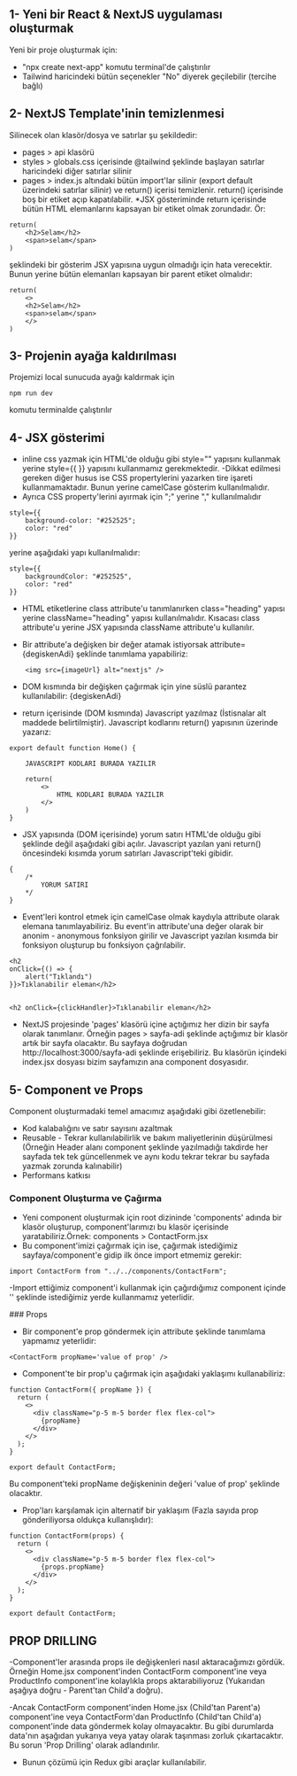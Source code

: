 ## 1- Yeni bir React & NextJS uygulaması oluşturmak

Yeni bir proje oluşturmak için:

- "npx create next-app" komutu terminal'de çalıştırılır
- Tailwind haricindeki bütün seçenekler "No" diyerek geçilebilir (tercihe bağlı)

## 2- NextJS Template'inin temizlenmesi

Silinecek olan klasör/dosya ve satırlar şu şekildedir:

- pages > api klasörü
- styles > globals.css içerisinde @tailwind şeklinde başlayan satırlar haricindeki diğer satırlar silinir
- pages > index.js altındaki bütün import'lar silinir (export default üzerindeki satırlar silinir) ve return() içerisi temizlenir. return() içerisinde boş bir etiket açıp kapatılabilir.
  \*JSX gösteriminde return içerisinde bütün HTML elemanlarını kapsayan bir etiket olmak zorundadır. Ör:

```
return(
    <h2>Selam</h2>
    <span>selam</span>
)
```

şeklindeki bir gösterim JSX yapısına uygun olmadığı için hata verecektir. Bunun yerine bütün elemanları kapsayan bir parent etiket olmalıdır:

```
return(
    <>
    <h2>Selam</h2>
    <span>selam</span>
    </>
)
```

## 3- Projenin ayağa kaldırılması

Projemizi local sunucuda ayağı kaldırmak için

```
npm run dev
```

komutu terminalde çalıştırılır

## 4- JSX gösterimi

- inline css yazmak için HTML'de olduğu gibi style="" yapısını kullanmak yerine style={{ }} yapısını kullanmamız gerekmektedir.
  -Dikkat edilmesi gereken diğer husus ise CSS propertylerini yazarken tire işareti kullanmamaktadır. Bunun yerine camelCase gösterim kullanılmalıdır.
- Ayrıca CSS property'lerini ayırmak için ";" yerine "," kullanılmalıdır

```
style={{
    background-color: "#252525";
    color: "red"
}}

```

yerine aşağıdaki yapı kullanılmalıdır:

```
style={{
    backgroundColor: "#252525",
    color: "red"
}}
```

- HTML etiketlerine class attribute'u tanımlanırken class="heading" yapısı yerine className="heading" yapısı kullanılmalıdır. Kısacası class attribute'u yerine JSX yapısında className attribute'u kullanılır.

- Bir attribute'a değişken bir değer atamak istiyorsak attribute={degiskenAdi} şeklinde tanımlama yapabiliriz:

```
    <img src={imageUrl} alt="nextjs" />
```

- DOM kısmında bir değişken çağırmak için yine süslü parantez kullanılabilir: {degiskenAdi}

- return içerisinde (DOM kısmında) Javascript yazılmaz (İstisnalar alt maddede belirtilmiştir). Javascript kodlarını return() yapısının üzerinde yazarız:

```
export default function Home() {

    JAVASCRIPT KODLARI BURADA YAZILIR

    return(
        <>
            HTML KODLARI BURADA YAZILIR
        </>
    )
}
```

- JSX yapısında (DOM içerisinde) yorum satırı HTML'de olduğu gibi <!-- COMMENT --> şeklinde değil aşağıdaki gibi açılır. Javascript yazılan yani return() öncesindeki kısımda yorum satırları Javascript'teki gibidir.

```
{
    /*
        YORUM SATIRI
    */
}
```

- Event'leri kontrol etmek için camelCase olmak kaydıyla attribute olarak elemana tanımlayabiliriz. Bu event'in attribute'una değer olarak bir anonim - anonymous fonksiyon girilir ve Javascript yazılan kısımda bir fonksiyon oluşturup bu fonksiyon çağrılabilir.

```
<h2
onClick={() => {
    alert("Tıklandı")
}}>Tıklanabilir eleman</h2>


<h2 onClick={clickHandler}>Tıklanabilir eleman</h2>
```

- NextJS projesinde 'pages' klasörü içine açtığımız her dizin bir sayfa olarak tanımlanır. Örneğin pages > sayfa-adi şeklinde açtığımız bir klasör artık bir sayfa olacaktır. Bu sayfaya doğrudan http://localhost:3000/sayfa-adi şeklinde erişebiliriz. Bu klasörün içindeki index.jsx dosyası bizim sayfamızın ana component dosyasıdır.

## 5- Component ve Props

Component oluşturmadaki temel amacımız aşağıdaki gibi özetlenebilir:

- Kod kalabalığını ve satır sayısını azaltmak
- Reusable - Tekrar kullanılabilirlik ve bakım maliyetlerinin düşürülmesi (Örneğin Header alanı component şeklinde yazılmadığı takdirde her sayfada tek tek güncellenmek ve aynı kodu tekrar tekrar bu sayfada yazmak zorunda kalınabilir)
- Performans katkısı

### Component Oluşturma ve Çağırma

- Yeni component oluşturmak için root dizininde 'components' adında bir klasör oluşturup, component'larımızı bu klasör içerisinde yaratabiliriz.Örnek: components > ContactForm.jsx
- Bu component'imizi çağırmak için ise, çağırmak istediğimiz sayfaya/component'e gidip ilk önce import etmemiz gerekir:

```
import ContactForm from "../../components/ContactForm";
```

-Import ettiğimiz component'i kullanmak için çağırdığımız component içinde '<ContactForm />' şeklinde istediğimiz yerde kullanmamız yeterlidir.

### Props

- Bir component'e prop göndermek için attribute şeklinde tanımlama yapmamız yeterlidir:

```
<ContactForm propName='value of prop' />
```

- Component'te bir prop'u çağırmak için aşağıdaki yaklaşımı kullanabiliriz:

```
function ContactForm({ propName }) {
  return (
    <>
      <div className="p-5 m-5 border flex flex-col">
        {propName}
      </div>
    </>
  );
}

export default ContactForm;
```

Bu component'teki propName değişkeninin değeri 'value of prop' şeklinde olacaktır.

- Prop'ları karşılamak için alternatif bir yaklaşım (Fazla sayıda prop gönderiliyorsa oldukça kullanışlıdır):

```
function ContactForm(props) {
  return (
    <>
      <div className="p-5 m-5 border flex flex-col">
        {props.propName}
      </div>
    </>
  );
}

export default ContactForm;
```

## PROP DRILLING

-Component'ler arasında props ile değişkenleri nasıl aktaracağımızı gördük. Örneğin Home.jsx component'inden ContactForm component'ine veya ProductInfo component'ine kolaylıkla props aktarabiliyoruz (Yukarıdan aşağıya doğru - Parent'tan Child'a doğru).

-Ancak ContactForm component'inden Home.jsx (Child'tan Parent'a) component'ine veya ContactForm'dan ProductInfo (Child'tan Child'a) component'inde data göndermek kolay olmayacaktır. Bu gibi durumlarda data'nın aşağıdan yukarıya veya yatay olarak taşınması zorluk çıkartacaktır. Bu sorun 'Prop Drilling' olarak adlandırılır.

- Bunun çözümü için Redux gibi araçlar kullanılabilir.
